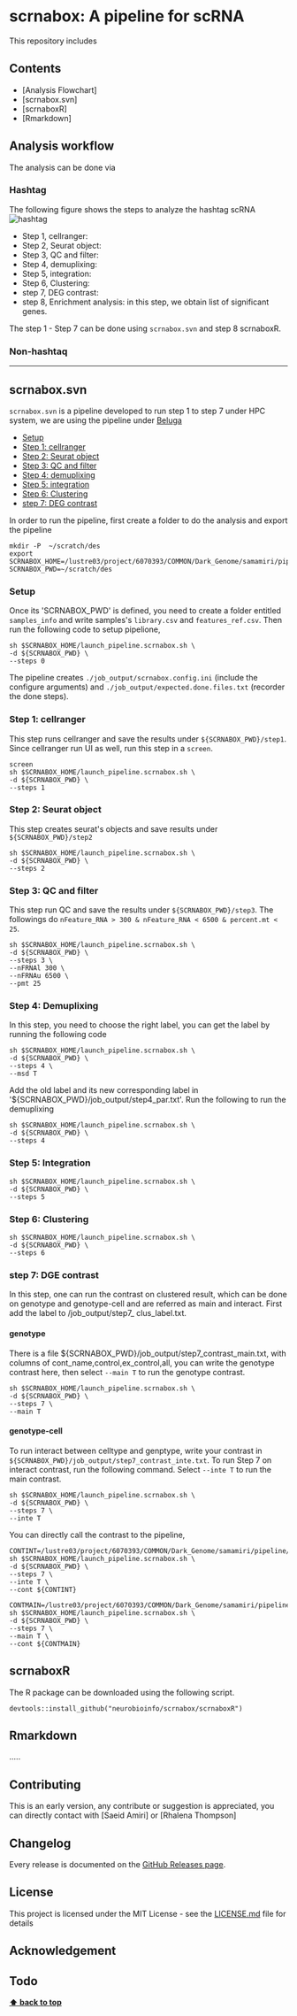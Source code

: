 # scrnabox: A pipeline for scRNA 
This repository includes

## Contents
- [Analysis Flowchart]
- [scrnabox.svn]
- [scrnaboxR]
- [Rmarkdown]

## Analysis workflow
The analysis can be done via 

### Hashtag
The following figure shows the steps to analyze the hashtag scRNA
![hashtag](https://raw.githubusercontent.com/neurobioinfo/scrnabox/main/hashtag.png)

- Step 1, cellranger:  
- Step 2, Seurat object: 
- Step 3, QC and filter: 
- Step 4, demuplixing:
- Step 5, integration:
- Step 6, Clustering:
- step 7, DEG contrast:
- step 8, Enrichment analysis: in this step, we obtain list of significant genes.  


The step 1 - Step 7 can be done using `scrnabox.svn` and step 8 scrnaboxR. 

### Non-hashtaq

-----------
## scrnabox.svn
`scrnabox.svn` is a pipeline developed to run step 1 to step 7 under HPC system, we are using the pipeline under [Beluga](https://docs.alliancecan.ca/wiki/B%C3%A9luga)

  - [Setup](#setup)
  - [Step 1: cellranger](#step-1-cellranger)
  - [Step 2: Seurat object](#step-2-seurat-object)  
  - [Step 3: QC and filter](#step-3-qc-and-filter)
  - [Step 4: demuplixing](#step-4-demuplixing)
  - [Step 5: integration](#step-5-integration)
  - [Step 6: Clustering](#step-6-clustering)   
  - [step 7: DEG contrast](#step-7-DEG-contrast)  

In order to run the pipeline, first create a folder to do the analysis and export the pipeline
```
mkdir -P  ~/scratch/des
export SCRNABOX_HOME=/lustre03/project/6070393/COMMON/Dark_Genome/samamiri/pipeline/scrnabox.svn
SCRNABOX_PWD=~/scratch/des
```

### Setup
Once its 'SCRNABOX_PWD' is defined, you need to create a folder entitled `samples_info` and write samples's `library.csv` and `features_ref.csv`. Then run the following code to setup pipelione, 
```
sh $SCRNABOX_HOME/launch_pipeline.scrnabox.sh \
-d ${SCRNABOX_PWD} \
--steps 0 
```
The pipeline creates `./job_output/scrnabox.config.ini` (include the configure arguments) and `./job_output/expected.done.files.txt` (recorder the done steps). 

### Step 1: cellranger
This step runs cellranger and save the results under `${SCRNABOX_PWD}/step1`. Since cellranger run UI as well, run this step in a `screen`. 
```
screen 
sh $SCRNABOX_HOME/launch_pipeline.scrnabox.sh \
-d ${SCRNABOX_PWD} \
--steps 1
```

### Step 2: Seurat object 
This step creates seurat's objects and save results under `${SCRNABOX_PWD}/step2`
```
sh $SCRNABOX_HOME/launch_pipeline.scrnabox.sh \
-d ${SCRNABOX_PWD} \
--steps 2
```


### Step 3: QC and filter
This step run QC and save the results under `${SCRNABOX_PWD}/step3`. The followings do `nFeature_RNA > 300 & nFeature_RNA < 6500 & percent.mt < 25`. 
```
sh $SCRNABOX_HOME/launch_pipeline.scrnabox.sh \
-d ${SCRNABOX_PWD} \
--steps 3 \
--nFRNAl 300 \
--nFRNAu 6500 \
--pmt 25
```

### Step 4: Demuplixing 
In this step, you need to choose the right label, you can get the label by running the following code 
```
sh $SCRNABOX_HOME/launch_pipeline.scrnabox.sh \
-d ${SCRNABOX_PWD} \
--steps 4 \
--msd T 
```

Add the old label and its new corresponding label in '${SCRNABOX_PWD}/job_output/step4_par.txt'. Run the following to run the demuplixing  

```
sh $SCRNABOX_HOME/launch_pipeline.scrnabox.sh \
-d ${SCRNABOX_PWD} \
--steps 4 
```

### Step 5: Integration 
```
sh $SCRNABOX_HOME/launch_pipeline.scrnabox.sh \
-d ${SCRNABOX_PWD} \
--steps 5 
```

### Step 6: Clustering 
```
sh $SCRNABOX_HOME/launch_pipeline.scrnabox.sh \
-d ${SCRNABOX_PWD} \
--steps 6 
```


### step 7: DGE contrast
In this step, one can run the contrast on clustered result, which can be done on genotype and genotype-cell and are referred as main and interact. First add the label to /job_output/step7_ clus_label.txt. 
#### genotype 
There is a file ${SCRNABOX_PWD}/job_output/step7_contrast_main.txt, with columns of cont_name,control,ex_control,all, you can write the genotype contrast here, then select `--main T` to run the genotype contrast. 
```
sh $SCRNABOX_HOME/launch_pipeline.scrnabox.sh \
-d ${SCRNABOX_PWD} \
--steps 7 \
--main T
```

#### genotype-cell
To run interact between celltype and genptype, write your contrast in `${SCRNABOX_PWD}/job_output/step7_contrast_inte.txt`. To run Step 7 on interact contrast, run the following command. Select `--inte T` to run the main contrast. 
```
sh $SCRNABOX_HOME/launch_pipeline.scrnabox.sh \
-d ${SCRNABOX_PWD} \
--steps 7 \
--inte T
```

You can directly call the contrast to the pipeline, 
```
CONTINT=/lustre03/project/6070393/COMMON/Dark_Genome/samamiri/pipeline/scrnabox.svn_run/des/step7_contrast_inte.txt
sh $SCRNABOX_HOME/launch_pipeline.scrnabox.sh \
-d ${SCRNABOX_PWD} \
--steps 7 \
--inte T \
--cont ${CONTINT}
```

```
CONTMAIN=/lustre03/project/6070393/COMMON/Dark_Genome/samamiri/pipeline/scrnabox.svn_run/des/step7_contrast_main.txt
sh $SCRNABOX_HOME/launch_pipeline.scrnabox.sh \
-d ${SCRNABOX_PWD} \
--steps 7 \
--main T \
--cont ${CONTMAIN}
```



## scrnaboxR
The R package can be downloaded using the following script. 
```
devtools::install_github("neurobioinfo/scrnabox/scrnaboxR")
```


## Rmarkdown
.....


## Contributing
This is an early version, any contribute or suggestion is appreciated, you can directly contact with [Saeid Amiri] or [Rhalena Thompson] 
## Changelog
Every release is documented on the [GitHub Releases page](https://github.com/neurobioinfo/scrnabox/releases).
## License
This project is licensed under the MIT License - see the [LICENSE.md](https://github.com/neurobioinfo/scrnabox/blob/main/LICENSE) file for details
## Acknowledgement
## Todo

**[⬆ back to top](#contents)**
